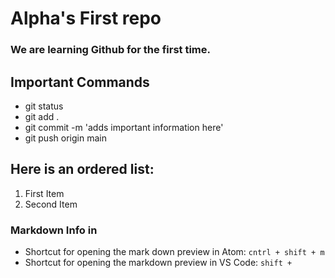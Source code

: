 # Alpha's First repo

### We are learning Github for the first time.

## Important Commands
- git status
- git add .
- git commit -m 'adds important information here'
- git push origin main

## Here is an ordered list:
1. First Item
2. Second Item


### Markdown Info in
- Shortcut for opening the mark down preview in Atom: `cntrl + shift + m`
- Shortcut for opening the markdown preview in VS Code: `shift + `
